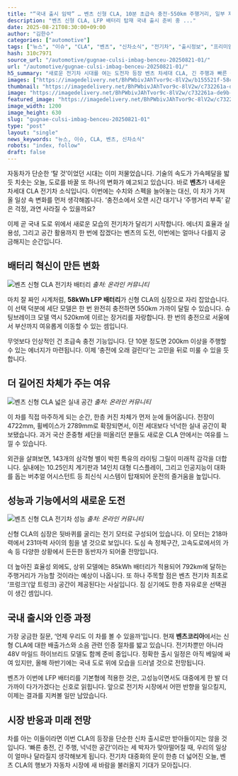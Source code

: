 ```yaml
---
title: "“국내 출시 임박” … 벤츠 신형 CLA, 10분 초급속 충전·550km 주행거리, 일부 제원 공개"
description: "벤츠 신형 CLA, LFP 배터리 탑재 국내 출시 준비 중 ..."
date: 2025-08-21T08:30:00+09:00
author: "김한수"
categories: ["automotive"]
tags: ["뉴스", "이슈", "CLA", "벤츠", "신차소식", "전기차", "출시정보", "프리미엄", "충전혁명가속", "세대교체전기세단"]
hash: 310c7971
source_url: "/automotive/gugnae-culsi-imbag-benceu-20250821-01/"
url: "/automotive/gugnae-culsi-imbag-benceu-20250821-01/"
h5_summary: "새로운 전기차 시대를 여는 도전자 등장 벤츠 차세대 CLA, 긴 주행과 빠른 충전의 신기원"
images: ["https://imagedelivery.net/BhPWbivJAhTvor9c-8lV2w/b155521f-58c8-446c-7f8a-3123eba94400/public", "https://imagedelivery.net/BhPWbivJAhTvor9c-8lV2w/5a0e33d6-6a3d-4a81-17f6-bb86703cc600/public", "https://imagedelivery.net/BhPWbivJAhTvor9c-8lV2w/9bd0be9f-e562-415b-0b7f-f2c585b8a400/public", "https://imagedelivery.net/BhPWbivJAhTvor9c-8lV2w/c732261a-de9b-44fd-52e1-171e2d144a00/public"]
thumbnail: "https://imagedelivery.net/BhPWbivJAhTvor9c-8lV2w/c732261a-de9b-44fd-52e1-171e2d144a00/public"
image: "https://imagedelivery.net/BhPWbivJAhTvor9c-8lV2w/c732261a-de9b-44fd-52e1-171e2d144a00/public"
featured_image: "https://imagedelivery.net/BhPWbivJAhTvor9c-8lV2w/c732261a-de9b-44fd-52e1-171e2d144a00/public"
image_width: 1200
image_height: 630
slug: "gugnae-culsi-imbag-benceu-20250821-01"
type: "post"
layout: "single"
news_keywords: "뉴스, 이슈, CLA, 벤츠, 신차소식"
robots: "index, follow"
draft: false
---
```


자동차가 단순한 ‘탈 것’이었던 시대는 이미 저물었습니다. 기술의 속도가 가속페달을 밟듯 치솟는 오늘, 도로를 바꿀 또 하나의 변화가 예고되고 있습니다. 바로 **벤츠**가 내세운 차세대 CLA 전기차 소식입니다. 이번에는 수치와 스펙을 늘어놓는 대신, 이 차가 가져올 일상 속 변화를 먼저 생각해봅니다. ‘충전소에서 오랜 시간 대기’나 ‘주행거리 부족’ 같은 걱정, 과연 사라질 수 있을까요?

이제 곧 국내 도로 위에서 새로운 모습의 전기차가 달리기 시작합니다. 에너지 효율과 실용성, 그리고 공간 활용까지 한 번에 잡겠다는 벤츠의 도전, 이번에는 얼마나 다를지 궁금해지는 순간입니다.

## 배터리 혁신이 만든 변화

![벤츠 신형 CLA 전기차 배터리](https://imagedelivery.net/BhPWbivJAhTvor9c-8lV2w/b155521f-58c8-446c-7f8a-3123eba94400/public)
*출처: 온라인 커뮤니티*


마치 잘 짜인 시계처럼, **58kWh LFP 배터리**가 신형 CLA의 심장으로 자리 잡았습니다. 이 선택 덕분에 세단 모델은 한 번 완전히 충전하면 550km 가까이 달릴 수 있습니다. 슈팅브레이크 모델 역시 520km에 이르는 장거리를 자랑합니다. 한 번의 충전으로 서울에서 부산까지 여유롭게 이동할 수 있는 셈입니다.

무엇보다 인상적인 건 초급속 충전 기능입니다. 단 10분 정도면 200km 이상을 주행할 수 있는 에너지가 마련됩니다. 이제 ‘충전에 오래 걸린다’는 고민을 뒤로 미룰 수 있을 듯합니다.

## 더 길어진 차체가 주는 여유

![벤츠 신형 CLA 넓은 실내 공간](https://imagedelivery.net/BhPWbivJAhTvor9c-8lV2w/9bd0be9f-e562-415b-0b7f-f2c585b8a400/public)
*출처: 온라인 커뮤니티*


이 차를 직접 마주하게 되는 순간, 한층 커진 차체가 먼저 눈에 들어옵니다. 전장이 4722mm, 휠베이스가 2789mm로 확장되면서, 이전 세대보다 넉넉한 실내 공간이 확보됐습니다. 과거 국산 준중형 세단을 떠올리던 분들도 새로운 CLA 안에서는 여유를 느낄 수 있습니다.

외관을 살펴보면, 143개의 삼각형 별이 박힌 특유의 라이팅 그릴이 미래적 감각을 더합니다. 실내에는 10.25인치 계기판과 14인치 대형 디스플레이, 그리고 인공지능이 대화를 돕는 버추얼 어시스턴트 등 최신식 시스템이 탑재되어 운전의 즐거움을 높입니다.

## 성능과 기능에서의 새로운 도전

![벤츠 신형 CLA 전기차 성능](https://imagedelivery.net/BhPWbivJAhTvor9c-8lV2w/5a0e33d6-6a3d-4a81-17f6-bb86703cc600/public)
*출처: 온라인 커뮤니티*


신형 CLA의 심장은 뒷바퀴를 굴리는 전기 모터로 구성되어 있습니다. 이 모터는 218마력에서 231마력 사이의 힘을 낼 것으로 보입니다. 도심 속 정체구간, 고속도로에서의 가속 등 다양한 상황에서 든든한 동반자가 되어줄 전망입니다.

더 높아진 효율성 외에도, 상위 모델에는 85kWh 배터리가 적용되어 792km에 달하는 주행거리가 가능할 것이라는 예상이 나옵니다. 또 하나 주목할 점은 벤츠 전기차 최초로 ‘프렁크’(앞 트렁크) 공간이 제공된다는 사실입니다. 짐 싣기에도 한층 자유로운 선택권이 생긴 셈입니다.

## 국내 출시와 인증 과정

가장 궁금한 질문, ‘언제 우리도 이 차를 볼 수 있을까’입니다. 현재 **벤츠코리아**에서는 신형 CLA에 대한 배출가스와 소음 관련 인증 절차를 밟고 있습니다. 전기차뿐만 아니라 48V 마일드 하이브리드 모델도 함께 준비 중입니다. 정확한 출시 일정은 아직 베일에 싸여 있지만, 올해 하반기에는 국내 도로 위에 모습을 드러낼 것으로 전망됩니다.

벤츠가 이번에 LFP 배터리를 기본형에 적용한 것은, 고성능이면서도 대중에게 한 발 더 가까이 다가가겠다는 신호로 읽힙니다. 앞으로 전기차 시장에서 어떤 반향을 일으킬지, 이제는 결과를 지켜볼 일만 남았습니다.

## 시장 반응과 미래 전망

차를 아는 이들이라면 이번 CLA의 등장을 단순한 신차 출시로만 받아들이지는 않을 것입니다. ‘빠른 충전, 긴 주행, 넉넉한 공간’이라는 세 박자가 맞아떨어질 때, 우리의 일상이 얼마나 달라질지 생각해보게 됩니다. 전기차 대중화의 문이 한층 더 넓어진 오늘, 벤츠 CLA의 행보가 자동차 시장에 새 바람을 불러올지 기대가 모아집니다.
